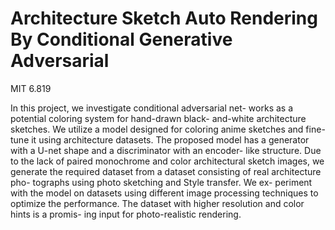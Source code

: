 # Architecture Sketch Auto Rendering By Conditional Generative Adversarial
MIT 6.819

In this project, we investigate conditional adversarial net- works as a potential coloring system for hand-drawn black- and-white architecture sketches. We utilize a model designed for coloring anime sketches and fine-tune it using architecture datasets. The proposed model has a generator with a U-net shape and a discriminator with an encoder- like structure. Due to the lack of paired monochrome and color architectural sketch images, we generate the required dataset from a dataset consisting of real architecture pho- tographs using photo sketching and Style transfer. We ex- periment with the model on datasets using different image processing techniques to optimize the performance. The dataset with higher resolution and color hints is a promis- ing input for photo-realistic rendering.
